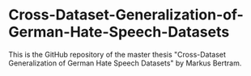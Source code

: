 # Cross-Dataset-Generalization-of-German-Hate-Speech-Datasets
This is the GitHub repository of the master thesis "Cross-Dataset Generalization of German Hate Speech Datasets" by Markus Bertram.
